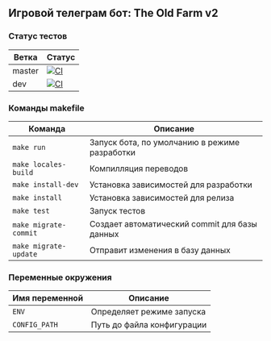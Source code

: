 Игровой телеграм бот: The Old Farm v2
-------------------------------------

### Статус тестов
|Ветка | Статус |
|------|--------|
|master|[![CI](https://github.com/LuckyDenis/the-old-farm-bot/actions/workflows/ci.yaml/badge.svg?branch=master)](https://github.com/LuckyDenis/the-old-farm-bot/actions/workflows/ci.yaml) |
|dev   |[![CI](https://github.com/LuckyDenis/the-old-farm-bot/actions/workflows/ci.yaml/badge.svg?branch=dev)](https://github.com/LuckyDenis/the-old-farm-bot/actions/workflows/ci.yaml)|


### Команды makefile
|Команда              | Описание                                      |
|---------------------|-----------------------------------------------|
|`make run`           | Запуск бота, по умолчанию в режиме разработки |
|`make locales-build` | Компилляция переводов                         | 
|`make install-dev`   | Установка зависимостей для разработки         |
|`make install`       | Установка зависимостей для релиза             |
|`make test`          | Запуск тестов                                 |
|`make migrate-commit`| Создает автоматический commit для базы данных |
|`make migrate-update`| Отправит изменения в базу данных              |

### Переменные окружения
|Имя переменной  | Описание                 |
|----------------|--------------------------|
|`ENV`           |Определяет режиме запуска |
|`CONFIG_PATH`   |Путь до файла конфигурации|
